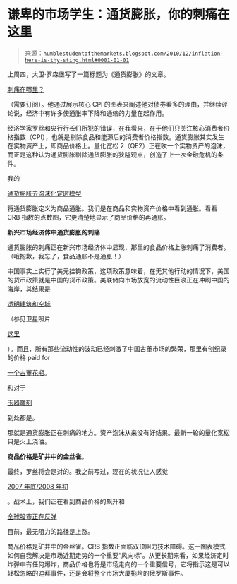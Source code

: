 <!--yml

分类：未分类

日期：2024-05-18 04:28:09

-->

# 谦卑的市场学生：通货膨胀，你的刺痛在这里

> 来源：[`humblestudentofthemarkets.blogspot.com/2010/12/inflation-here-is-thy-sting.html#0001-01-01`](https://humblestudentofthemarkets.blogspot.com/2010/12/inflation-here-is-thy-sting.html#0001-01-01)

上周四，大卫·罗森堡写了一篇标题为《通货膨胀》的文章。

[刺痛在哪里？](https://ems.gluskinsheff.net/Articles/Breakfast_with_Dave_121610.pdf)

（需要订阅）。他通过展示核心 CPI 的图表来阐述他对债券看多的理由，并继续评论说，经济中有许多使通胀率下降和通缩的力量在起作用。

经济学家罗丝和央行行长们所犯的错误，在我看来，在于他们只关注核心消费者价格指数（CPI），也就是剔除食品和能源后的消费者价格指数。通货膨胀其实发生在实物资产上，即商品价格上。量化宽松 2（QE2）正在吹一个实物资产的泡沫，而正是这种认为通货膨胀剔除通货膨胀的狭隘观点，创造了上一次金融危机的条件。

我的

[通货膨胀去泡沫化定时模型](http://www.qwestfunds.com/publications/newsletters_pdf/newsletter_november_2009.pdf)

将通货膨胀定义为商品通胀。我们是在商品和实物资产价格中看到通胀。看看 CRB 指数的点数图，它更清楚地显示了商品价格的再通胀。

**新兴市场经济体中通货膨胀的刺痛**

通货膨胀的刺痛正在新兴市场经济体中显现，那里的食品价格上涨刺痛了消费者。（哦抱歉，我忘了，食品通胀不是通胀！）

中国事实上实行了美元挂钩政策，这项政策意味着，在无其他行动的情况下，美国的货币政策就是中国的货币政策。美联储向市场放宽的流动性巨浪正在冲刷中国的海岸，其结果是

[透明建筑和空城](http://www.buyric.com/news/china/china-massive-government-stimulus-equals-empty-cities-027/)

（参见卫星照片

[这里](http://www.businessinsider.com/pictures-chinese-ghost-cities-2010-12#)

）。而且，所有那些流动性的波动已经刺激了中国古董市场的繁荣，那里有创纪录的价格 paid for

[一个古董花瓶](http://www.telegraph.co.uk/culture/art/artsales/8127919/Chinese-vase-sells-for-world-record-breaking-53.1-million-at-auction.html)。

和对于

[玉器雕刻](http://www.bloomberg.com/news/2010-11-19/asians-battle-for-jade-at-record-168-million-chinese-auctions.html)

到处都是。

那就是通货膨胀正在刺痛的地方。资产泡沫从来没有好结果。最新一轮的量化宽松只是火上浇油。

**商品价格是矿井中的金丝雀**。

最终，罗丝将会是对的。我之前写过，现在的状况让人感觉

[2007 年底/2008 年初](http://humblestudentofthemarkets.blogspot.com/2010/12/europe-2010-subprime-2007.html)

。战术上，我们正在看到商品价格的飙升和

[全球股市正在反弹](http://humblestudentofthemarkets.blogspot.com/2010/12/bullish-tour-around-world.html)

目前，最无阻力的路径是上涨。

商品价格是矿井中的金丝雀。CRB 指数正面临双顶阻力技术障碍。这一图表模式如何自我解决是市场近期走势的一个重要“风向标”。从更长期来看，如果经济定时炸弹中有任何爆炸，商品价格也将是市场走向的一个重要信号，它将指示这是可以轻松忽略的迪拜事件，还是会将整个市场大厦拖垮的俄罗斯事件。

